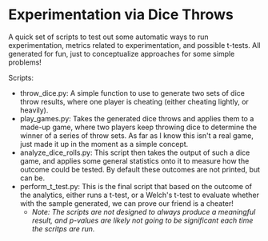 # Experimentation via Dice Throws

A quick set of scripts to test out some automatic ways to run experimentation, metrics related to experimentation, and possible t-tests. All generated for fun, just to conceptualize approaches for some simple problems!

Scripts:
- throw_dice.py: A simple function to use to generate two sets of dice throw results, where one player is cheating (either cheating lightly, or heavily).
- play_games.py: Takes the generated dice throws and applies them to a made-up game, where two players keep throwing dice to determine the winner of a series of throw sets. As far as I know this isn't a real game, just made it up in the moment as a simple concept.
- analyze_dice_rolls.py: This script then takes the output of such a dice game, and applies some general statistics onto it to measure how the outcome could be tested. By default these outcomes are not printed, but can be.
- perform_t_test.py: This is the final script that based on the outcome of the analytics, either runs a t-test, or a Welch's t-test to evaluate whether with the sample generated, we can prove our friend is a cheater!
    - *Note: The scripts are not designed to always produce a meaningful result, and p-values are likely not going to be significant each time the scritps are run.*


